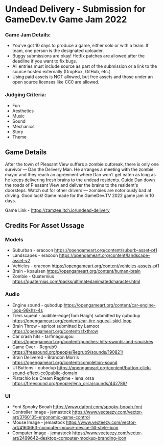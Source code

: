 # Undead Delivery - Submission for GameDev.tv Game Jam 2022

### Game Jam Details:
- You've got 10 days to produce a game, either solo or with a team. If team, one person is the designated uploader.
- Buggy submissions are okay! Hotfix patches are allowed after the deadline if you want to fix bugs.
- All entries must include source as part of the submission or a link to the source hosted externally (DropBox, GitHub, etc.)
- Using paid assets is NOT allowed, but free assets and those under an open source licenses like CC0 are allowed.

### Judging Criteria:
- Fun
- Aesthetics
- Music
- Sound
- Mechanics
- Story
- Theme

## Game Details
After the town of Pleasant View suffers a zombie outbreak, there is only one survivor — Dan the Delivery Man. 
He arranges a meeting with the zombie mayor and they reach an agreement where Dan won't get eaten as long as he keeps delivering fresh brains to the undead residents.
Guide Dan down the roads of Pleasant View and deliver the brains to the resident's doorsteps. Watch out for other drivers — zombies are notoriously bad at driving.
Good luck!
Game made for the GameDev.TV 2022 game jam in 10 days.

Game Link - https://zamzee.itch.io/undead-delivery

## Credits For Asset Ussage
### Models
- Suburban - eracoon https://opengameart.org/content/suburb-asset-pt1
- Landscapes - eracoon https://opengameart.org/content/landscape-asset-v2
- Vehicles - eracoon https://opengameart.org/content/vehicles-assets-pt1
- Brain - kpaulsen https://opengameart.org/content/human-brain
- Zombie - Quaternius https://quaternius.com/packs/ultimatedanimatedcharacter.html
### Audio
- Engine sound - qubodup https://opengameart.org/content/car-engine-loop-96khz-4s
- Tiers squeal - audible-edge(Tom Haigh) submitted by qubodup https://opengameart.org/content/car-tire-squeal-skid-loop
- Brain Throw - apricot submitted by Lamoot https://opengameart.org/content/sfxthrow
- Car crash hits - tarfmagougou https://opengameart.org/content/punches-hits-swords-and-squishes
- Game Over - Regrub9 https://freesound.org/people/Regrub9/sounds/190821/
- Brain Delivered - Brandon Morris https://opengameart.org/content/completion-sound
- UI Buttons - qubodup https://opengameart.org/content/button-click-sound-effect-cc0public-domain
- Pistachio Ice Cream Ragtime - lena_orsa https://freesound.org/people/lena_orsa/sounds/442789/
### UI
- Font Spooky Booah https://www.dafont.com/spooky-booah.font
- Controller Image - jemastock https://www.vecteezy.com/vector-art/3760135-ergonomic-game-control
- Mouse Image - jemastock https://www.vecteezy.com/vector-art/4160663-computer-mouse-device-fill-style-icon
- Computer Image - jemastock https://www.vecteezy.com/vector-art/2499642-desktop-computer-mockup-branding-icon
